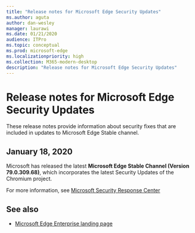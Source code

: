 ```yaml
---
title: "Release notes for Microsoft Edge Security Updates"
ms.author: aguta
author: dan-wesley
manager: laurawi
ms.date: 01/21/2020
audience: ITPro
ms.topic: conceptual
ms.prod: microsoft-edge
ms.localizationpriority: high
ms.collection: M365-modern-desktop
description: "Release notes for Microsoft Edge Security Updates"
---
```


# Release notes for Microsoft Edge Security Updates 

These release notes provide information about security fixes that are included in updates to Microsoft Edge Stable channel.

## January 18, 2020

Microsoft has released the latest **Microsoft Edge Stable Channel (Version 79.0.309.68)**, which incorporates the latest Security Updates of the Chromium project.

For more information, see [Microsoft Security Response Center](https://portal.msrc.microsoft.com/security-guidance/advisory/ADV990002)

## See also

- [Microsoft Edge Enterprise landing page](https://aka.ms/EdgeEnterprise)
